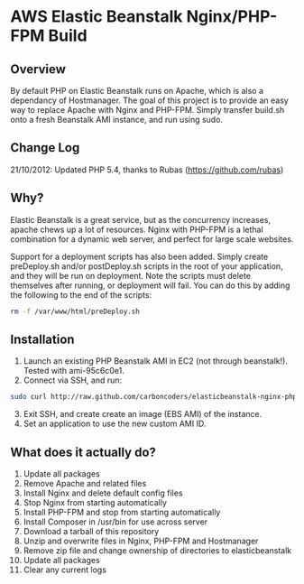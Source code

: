 # AWS Elastic Beanstalk Nginx/PHP-FPM Build

## Overview

By default PHP on Elastic Beanstalk runs on Apache, which is also a dependancy of Hostmanager. The goal of this project is to provide an easy way to replace Apache with Nginx and PHP-FPM. Simply transfer build.sh onto a fresh Beanstalk AMI instance, and run using sudo.

## Change Log
21/10/2012: Updated PHP 5.4, thanks to Rubas (https://github.com/rubas)

## Why?

Elastic Beanstalk is a great service, but as the concurrency increases, apache chews up a lot of resources. Nginx with PHP-FPM is a lethal combination for a dynamic web server, and perfect for large scale websites.

Support for a deployment scripts has also been added. Simply create preDeploy.sh and/or postDeploy.sh scripts in the root of your application, and they will be run on deployment. Note the scripts must delete themselves after running, or deployment will fail. You can do this by adding the following to the end of the scripts:

```bash
rm -f /var/www/html/preDeploy.sh
```

## Installation

1. Launch an existing PHP Beanstalk AMI in EC2 (not through beanstalk!). Tested with ami-95c6c0e1.
2. Connect via SSH, and run:

```bash
sudo curl http://raw.github.com/carboncoders/elasticbeanstalk-nginx-php/master/build.sh | bash
```

3. Exit SSH, and create create an image (EBS AMI) of the instance.
4. Set an application to use the new custom AMI ID.

## What does it actually do?

1. Update all packages
2. Remove Apache and related files
3. Install Nginx and delete default config files
4. Stop Nginx from starting automatically
5. Install PHP-FPM and stop from starting automatically
6. Install Composer in /usr/bin for use across server
6. Download a tarball of this repository
7. Unzip and overwrite files in Nginx, PHP-FPM and Hostmanager
8. Remove zip file and change ownership of directories to elasticbeanstalk
9. Update all packages
10. Clear any current logs